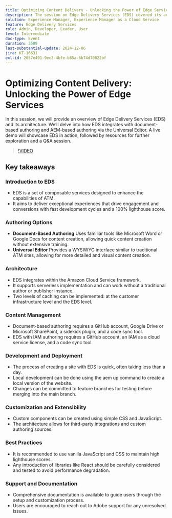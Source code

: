 ```yaml
---
title: Optimizing Content Delivery - Unlocking the Power of Edge Services
description: The session on Edge Delivery Services (EDS) covered its architecture, integration with document-based and AEM-based authoring, quick site creation, customization options, and best practices for maintaining high performance.
solution: Experience Manager, Experience Manager as a Cloud Service
feature: Edge Delivery Services
role: Admin, Developer, Leader, User
level: Intermediate
doc-type: Event
duration: 3589
last-substantial-update: 2024-12-06
jira: KT-16631
exl-id: 2057e491-9ec3-4bfe-b85a-6b74d70822bf
---
```

# Optimizing Content Delivery: Unlocking the Power of Edge Services

In this session, we will provide an overview of Edge Delivery Services (EDS) and its architecture. We’ll delve into how EDS integrates with document-based authoring and AEM-based authoring via the Universal Editor. A live demo will showcase EDS in action, followed by resources for further exploration and a Q&A session.

>[!VIDEO](https://video.tv.adobe.com/v/3440938/?learn=on&enablevpops)

## Key takeaways

### Introduction to EDS

* EDS is a set of composable services designed to enhance the capabilities of ATM. ​
* It aims to deliver exceptional experiences that drive engagement and conversions with fast development cycles and a 100% lighthouse score. ​

### Authoring Options

* **Document-Based Authoring** Uses familiar tools like Microsoft Word or Google Docs for content creation, allowing quick content creation without extensive training. ​
* **Universal Editor** Provides a WYSIWYG interface similar to traditional ATM sites, allowing for more detailed and visual content creation. ​

### Architecture

* EDS integrates within the Amazon Cloud Service framework. ​
* It supports serverless implementation and can work without a traditional author or publisher instance. ​
* Two levels of caching can be implemented: at the customer infrastructure level and the EDS level. ​

### Content Management

* Document-based authoring requires a GitHub account, Google Drive or Microsoft SharePoint, a sidekick plugin, and a code sync tool. ​
* EDS with IAM authoring requires a GitHub account, an IAM as a cloud service license, and a code sync tool.

### Development and Deployment

* The process of creating a site with EDS is quick, often taking less than a day. ​
* Local development can be done using the aem up command to create a local version of the website.
* Changes can be committed to feature branches for testing before merging into the main branch. ​

### Customization and Extensibility

* Custom components can be created using simple CSS and JavaScript. ​
* The architecture allows for third-party integrations and custom authoring sources.

### Best Practices

* It is recommended to use vanilla JavaScript and CSS to maintain high lighthouse scores.
* Any introduction of libraries like React should be carefully considered and tested to avoid performance degradation.

### Support and Documentation

* Comprehensive documentation is available to guide users through the setup and customization process. ​
* Users are encouraged to reach out to Adobe support for any unresolved issues. ​
